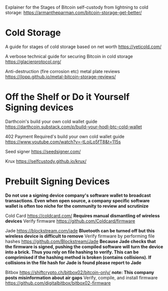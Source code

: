 Explainer for the Stages of Bitcoin self-custody from lightning to cold storage:
https://armantheparman.com/bitcoin-storage-get-better/

# Cold Storage

A guide for stages of cold storage based on net worth
https://yeticold.com/

A verbose technical guide for securing Bitcoin in cold storage
https://glacierprotocol.org/

Anti-destruction (fire corrosion etc) metal plate reviews
https://jlopp.github.io/metal-bitcoin-storage-reviews/

# Off the Shelf or Do it Yourself Signing devices

Darthcoin's build your own cold wallet guide https://darthcoin.substack.com/p/build-your-hodl-btc-cold-wallet

402 Payment Required's build your own cold wallet guide https://www.youtube.com/watch?v=-tLoiLo5fT8&t=115s

Seed signer
https://seedsigner.com/

Krux
https://selfcustody.github.io/krux/

# Prebuilt Signing Devices

**Do not use a signing device company's software wallet to broadcast transactions. Even when open source, a company specific software wallet is often too niche for the community to review and scrutinize**

Cold Card
https://coldcard.com/ **Requires manual dismantling of wireless devices**
Verify firmware https://github.com/Coldcard/firmware

Jade
https://blockstream.com/jade **Bluetooth can be turned off but this wireless device is difficult to remove**
Verify firmware by performing file hashes https://github.com/Blockstream/Jade **Because Jade checks that the firmware is signed, pushing the compiled software will turn the device into a brick. Thus you rely on file hashing to verify. This can be comprimised if the hashing method is broken (contains collisions). If collisions in the file hash for Jade is found please report to Jade**

Bitbox
https://shiftcrypto.ch/bitbox02/bitcoin-only/ **note: This company posts misinformation about air gaps**
Verify, compile, and install firmware https://github.com/digitalbitbox/bitbox02-firmware
